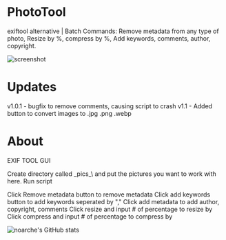 # PhotoTool
exiftool alternative | Batch Commands: Remove metadata from any type of photo, Resize by %, compress by %, Add keywords, comments, author, copyright.

![screenshot](https://github.com/noarche/PhotoTool-GUI/blob/main/September%2030%202023%200803%20AM.jpg?raw=true)

# Updates
v1.0.1 - bugfix to remove comments, causing script to crash
v1.1 - Added button to convert images to .jpg .png .webp
# About

EXIF TOOL GUI

Create directory called \_pics_\ and put the pictures you want to work with here.
Run script

Click Remove metadata button to remove metadata
Click add keywords button to add keywords seperated by ","
Click add metadata to add author, copyright, comments
Click resize and input # of percentage to resize by
Click compress and input # of percentage to compress by

![noarche's GitHub stats](https://github-readme-stats.vercel.app/api?username=noarche&show_icons=true&theme=transparent)
